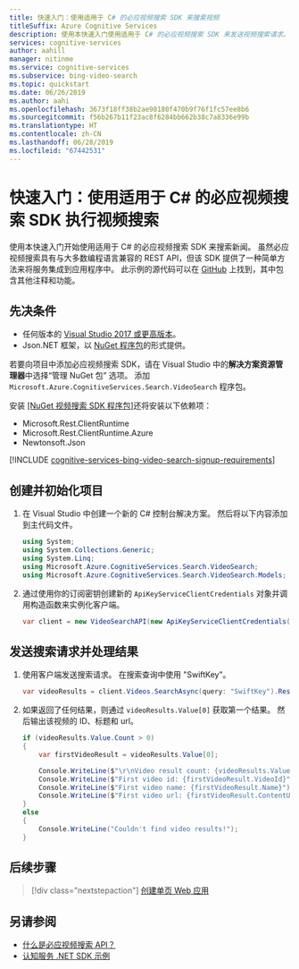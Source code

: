 ```yaml
---
title: 快速入门：使用适用于 C# 的必应视频搜索 SDK 来搜索视频
titleSuffix: Azure Cognitive Services
description: 使用本快速入门使用适用于 C# 的必应视频搜索 SDK 来发送视频搜索请求。
services: cognitive-services
author: aahill
manager: nitinme
ms.service: cognitive-services
ms.subservice: bing-video-search
ms.topic: quickstart
ms.date: 06/26/2019
ms.author: aahi
ms.openlocfilehash: 3673f18ff38b2ae98180f470b9f76f1fc57ee8b6
ms.sourcegitcommit: f56b267b11f23ac8f6284bb662b38c7a8336e99b
ms.translationtype: HT
ms.contentlocale: zh-CN
ms.lasthandoff: 06/28/2019
ms.locfileid: "67442531"
---
```

# <a name="quickstart-perform-a-video-search-with-the-bing-video-search-sdk-for-c"></a>快速入门：使用适用于 C# 的必应视频搜索 SDK 执行视频搜索

使用本快速入门开始使用适用于 C# 的必应视频搜索 SDK 来搜索新闻。 虽然必应视频搜索具有与大多数编程语言兼容的 REST API，但该 SDK 提供了一种简单方法来将服务集成到应用程序中。 此示例的源代码可以在 [GitHub](https://github.com/Azure-Samples/cognitive-services-dotnet-sdk-samples/tree/master/BingSearchv7/BingVideoSearch) 上找到，其中包含其他注释和功能。

## <a name="prerequisites"></a>先决条件

* 任何版本的 [Visual Studio 2017 或更高版本](https://visualstudio.microsoft.com/downloads/)。
* Json.NET 框架，以 [NuGet 程序包](https://www.nuget.org/packages/Newtonsoft.Json/)的形式提供。

若要向项目中添加必应视频搜索 SDK，请在 Visual Studio 中的**解决方案资源管理器**中选择“管理 NuGet 包”  选项。 添加 `Microsoft.Azure.CognitiveServices.Search.VideoSearch` 程序包。

安装 [[NuGet 视频搜索 SDK 程序包]](https://www.nuget.org/packages/Microsoft.Azure.CognitiveServices.Search.VideoSearch/1.2.0)还将安装以下依赖项：

* Microsoft.Rest.ClientRuntime
* Microsoft.Rest.ClientRuntime.Azure
* Newtonsoft.Json

[!INCLUDE [cognitive-services-bing-video-search-signup-requirements](../../../../includes/cognitive-services-bing-video-search-signup-requirements.md)]


## <a name="create-and-initialize-a-project"></a>创建并初始化项目

1. 在 Visual Studio 中创建一个新的 C# 控制台解决方案。 然后将以下内容添加到主代码文件。

    ```csharp
    using System;
    using System.Collections.Generic;
    using System.Linq;
    using Microsoft.Azure.CognitiveServices.Search.VideoSearch;
    using Microsoft.Azure.CognitiveServices.Search.VideoSearch.Models;
    ```

2. 通过使用你的订阅密钥创建新的 `ApiKeyServiceClientCredentials` 对象并调用构造函数来实例化客户端。

    ```csharp
    var client = new VideoSearchAPI(new ApiKeyServiceClientCredentials("YOUR-ACCESS-KEY"));
    ```

## <a name="send-a-search-request-and-process-the-results"></a>发送搜索请求并处理结果

1. 使用客户端发送搜索请求。 在搜索查询中使用 "SwiftKey"。

    ```csharp
    var videoResults = client.Videos.SearchAsync(query: "SwiftKey").Result;
    ```

2. 如果返回了任何结果，则通过 `videoResults.Value[0]` 获取第一个结果。 然后输出该视频的 ID、标题和 url。

    ```csharp
    if (videoResults.Value.Count > 0)
    {
        var firstVideoResult = videoResults.Value[0];

        Console.WriteLine($"\r\nVideo result count: {videoResults.Value.Count}");
        Console.WriteLine($"First video id: {firstVideoResult.VideoId}");
        Console.WriteLine($"First video name: {firstVideoResult.Name}");
        Console.WriteLine($"First video url: {firstVideoResult.ContentUrl}");
    }
    else
    {
        Console.WriteLine("Couldn't find video results!");
    }
    ```

## <a name="next-steps"></a>后续步骤

> [!div class="nextstepaction"]
> [创建单页 Web 应用](../tutorial-bing-video-search-single-page-app.md)

## <a name="see-also"></a>另请参阅 

* [什么是必应视频搜索 API？](../overview.md)
* [认知服务 .NET SDK 示例](https://github.com/Azure-Samples/cognitive-services-dotnet-sdk-samples/tree/master/BingSearchv7)
